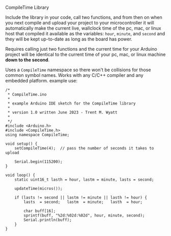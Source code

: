 CompileTime Library

Include the library in your code, call two functions, and from then on when you next compile and upload your project to your microcontroller it will automatically make the current live, wallclock time of the pc, mac, or linux host that compiled it available as the variables: `hour`, `minute`, and `second` and they will be kept up-to-date as long as the board has power. 

Requires calling just two functions and the current time for your Arduino project will be identical to the current time of your pc, mac, or linux machine **down to the second**.

Uses a `CompileTime` namespace so there won't be collisions for those common symbol names. Works with any C/C++ compiler and any embedded platform.
example use:

```
/*
 * CompileTime.ino
 * 
 * example Arduino IDE sketch for the CompileTime library
 * 
 * version 1.0 written June 2023 - Trent M. Wyatt
 * 
 */
#include <Arduino.h>
#include <CompileTime.h>
using namespace CompileTime;

void setup() {
    setCompileTime(4);  // pass the number of seconds it takes to upload

    Serial.begin(115200);
}

void loop() {
    static uint16_t lasth = hour, lastm = minute, lasts = second;

    updateTime(micros());

    if (lasts != second || lastm != minute || lasth != hour) {
        lasts  = second;   lastm  = minute;   lasth  = hour;

        char buff[16];
        sprintf(buff, "%2d:%02d:%02d", hour, minute, second);
        Serial.println(buff);
    }
}
```
